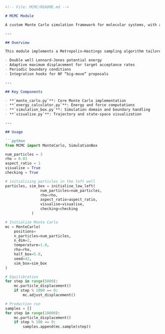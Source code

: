 
```markdown
<!-- File: MCMC/README.md -->

# MCMC Module

A custom Monte Carlo simulation framework for molecular systems, with a focus on the Lennard‐Jones potential featuring double well modifications.

---

## Overview

This module implements a Metropolis–Hastings sampling algorithm tailored to:

- Double well Lennard‐Jones potential energy  
- Adaptive maximum displacement for target acceptance rates  
- Periodic boundary conditions  
- Integration hooks for NF “big‐move” proposals  

---

## Key Components

- **`monte_carlo.py`**: Core Monte Carlo implementation  
- **`energy_calculator.py`**: Energy and force computations  
- **`simulation_box.py`**: Simulation domain and boundary handling  
- **`visualise.py`**: Trajectory and state‐space visualization  

---

## Usage

```python
from MCMC import MonteCarlo, SimulationBox

num_particles = 3
rho = 0.03
aspect_ratio = 1
visualise = True
checking = True

# initialising particles in the left well
particles, sim_box = initialise_low_left(
                num_particles=num_particles,
                rho=rho,
                aspect_ratio=aspect_ratio,
                visualise=visualise,
                checking=checking
            )

# Initialize Monte Carlo
mc = MonteCarlo(
    positions= 
    n_particles=num_particles,
    n_dim=2,
    temperature=1.0,
    rho=rho,
    half_box=5.0,
    seed=42,
    sim_box=sim_box
)

# Equilibration
for step in range(5000):
    mc.particle_displacement()
    if step % 1000 == 0:
        mc.adjust_displacement()

# Production run
samples = []
for step in range(10000):
    mc.particle_displacement()
    if step % 100 == 0:
        samples.append(mc.sample(step))